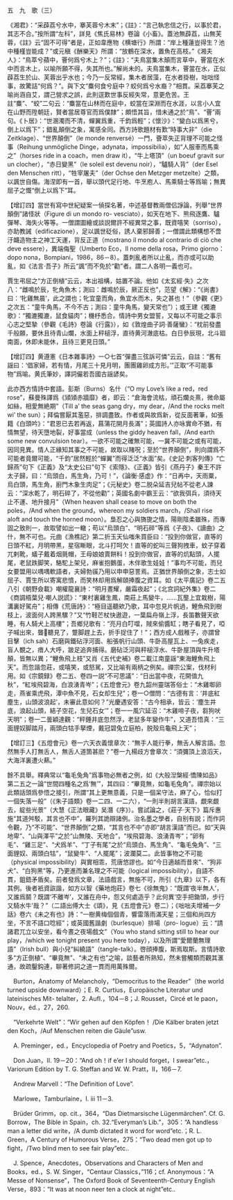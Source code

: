 五　九　歌（三）

《湘君》：“采薜荔兮水中，搴芙蓉兮木末”；《註》：“言己執忠信之行，以事於君，其志不合。”按所謂“左科”，詳見《焦氏易林》卷論《小畜》。蓋池無薜荔，山無芙蓉，《註》云“固不可得”者是，正如韋應物《横塘行》所謂：“岸上種蓮豈得生？池中種槿豈能成？”或元稹《酬樂天》所謂：“放鶴在深水，置魚在高枝。”《湘夫人》：“鳥萃兮蘋中，罾何爲兮木上？”；《註》：“夫鳥當集木顛而言草中，罾當在水中而言木上，以喻所願不得，失其所也。”解尚未的。夫鳥當集木，罾當在水，正似薜荔生於山、芙蓉出乎水也；今乃一反常經，集木者居藻，在水者掛樹，咄咄怪事，故驚詰“何爲？”。與下文“麋何食兮庭中？蛟何爲兮水裔？”相貫。采荔搴芙之喻尚涵自艾，謂己營求之誤，此則逕歎世事反經失常，意更危苦。王註“麋”、“蛟”二句云：“麋當在山林而在庭中，蛟當在深淵而在水涯，以言小人宜在山野而陞朝廷，賢者當居尊官而爲僕隸”；頗悟其旨，惜未通之於“鳥”、“罾”兩句。《卜居》：“世溷濁而不清，蟬翼爲重，千鈞爲輕”；《懷沙》：“變白以爲黑兮，倒上以爲下”；錯亂顛倒之象，寓感全同。西方詩歌題材有歎“時事大非”（die Zeitklage）、“世界顛倒”（le monde renversé）一門，薈萃失正背理不可能之怪事（Reihung unmögliche Dinge，adynata，impossibilia），如“人服車而馬乘之”（horses ride in a coach，men draw it），“牛上塔頂”（un boeuf gravit sur un clocher），“赤日變黑”（le soleil est devenu noir），“驢騎人背”（der Esel den Menschen ritt），“牲宰屠夫”（der Ochse den Metzger metzelte）之類，以諷世自傷。海涅即有一首，舉以頭代足行地、牛烹庖人、馬乘騎士等爲喻；無異屈子之慨“倒上以爲下”耳。

【增訂四】當世有寫中世紀疑案一偵探名著，中述基督教兩僧侣諍論，列舉“世界顛倒”諸怪狀（Figure di un mondo ro-
vesciato），如天在地下、熊飛逐鷹、驢彈琴、海失火等等。一僧謂圖繪或談説爾許不經異常之事，既資嘻笑（sorriso），亦助教誡（edificazione），足以諷世砭俗，誘人棄邪歸善；一僧謂此類構想不啻汙衊造物主之神工天運，背反正道（mostrano il mondo al contrario di ciò che deve essere），異端侮聖（Umberto Eco，Il nome della rosa，Primo giorno：dopo nona，Bompiani，1986，86－8）。蓋刺亂者所以止亂，而亦或可以助亂，如《法言·吾子》所云“諷”而不免於“勸”者。謂二人各明一義也可。

賈生弔屈之“方正倒植”云云，本出祖構，姑置不論。他如《太玄經·失》之次八：“雌鳴於辰，牝角魚木；測曰：雌鳴於辰，厥正反也”，范望《解》：“《尚書》曰：‘牝雞無晨’，此之謂也；牝宜童而角，魚宜水而木，失之甚也！”（參觀《更》之次五：“童牛角馬，不今不古；測曰：童牛角馬，變天常也”）；或王建《獨漉歌》：“獨漉獨漉，鼠食貓肉”；機杼悉合。情詩中男女盟誓，又每以不可能之事示心志之堅摯（參觀《毛詩》卷論《行露》），如《敦煌曲子詞·善薩蠻》：“枕前發盡千般願，要休且待青山爛，水面上秤槌浮，直待黄河澈底枯。白日參辰現，北斗廻南面，休即未能休，且待三更見日頭。”

【增訂四】黄遵憲《日本雜事詩》一○七首“彈盡三弦訴可憐”云云，自註：“舊有謡曰：‘倡家婦，若有情，月尾三十見月明，團團雞卵成方形。’”正取“不可能事物”爲喻。黄氏筆妙，譯詞儼若吾國古謡諺矣。

此亦西方情詩中套語。彭斯（Burns）名什（“O my Love’s like a red，red rose”，蘇曼殊譯爲《熲熲赤牆靡》者，即云：“倉海會流枯，頑石爛炎熹，微命屬如絲，相愛無絶期”（Till a’ the seas gang dry，my dear，/And the rocks melt wi’ the sun）；拜倫嘗厭其濫惡，排調盡致。作者或與故爲新，從反面著筆，如張籍《白頭吟》：“君恩已去若再返，菖蒲花開月長滿”；英國詩人亦咏實命不猶，有情無望，待天墮地裂，好事當成（unless the giddy heaven fall，/And earth some new convulsion tear）。一欲不可能之確無可能，一冀不可能之或有可能，因同見異。情人正緣知其事之不可能，故取以賭呪；至於“世界顛倒”，則向謂爲不可能者竟爾可能，“千鈞”居然輕於“蟬翼”而得泛泛“水面”矣。《史記·刺客列傳》“亡歸燕”句下《正義》及“太史公曰”句下《索隱》、《正義》皆引《燕丹子》秦王不許太子歸，曰：“烏頭白，馬生角，乃可！”，《論衡·感虚》作：“日再中，天雨粟，烏白頭，馬生角，廚門木象生肉足”；《元秘史》卷二脱朵延吉兒帖不從老人諫云：“深水乾了，明石碎了，不從他勸”；英國名劇中霸王云：“欲我弭兵，須待天止不運、地升接月”（When heaven shall cease to move on both the poles，/And when the ground，whereon my soldiers march，/Shall rise aloft and touch the horned moon）。梟忍之心與旖旎之情，陽剛陰柔雖殊，而專固之致則一，故取譬如出一轍；苟以“烏頭白”、“明石碎”等爲《子夜》、《讀曲》之什，無不可也。元曲《漁樵記》第二折玉天仙嗤朱買臣曰：“投到你做官，直等的日頭不紅，月明帶黑，星宿䁪眼，北斗打呵欠！直等的蛇叫三聲狗拽車，蚊子穿着兀剌靴，蟻子戴着烟氈帽，王母娘娘賣餅料！投到你做官，直等的炕點頭，人擺尾，老鼠跌脚笑，駱駝上架兒，麻雀抱鵝蛋，木伴歌生娃娃！”事均不可能，而兒女要盟用以喁喁軟語者，夫婦勃豀乃用以申申惡詈焉。正猶世界顛倒之象，志士如屈子、賈生所以寄寓悲憤，而笑林却用爲解頤捧腹之資耳。如《太平廣記》卷二五八引《朝野僉載》嘲權龍襄詩：“明月晝耀，嚴霜夜起”；《北宫詞紀外集》卷二《商調梧葉兒·嘲人説謊》：“東村裏雞生鳳，南莊上馬變牛，……瓦壟上宜栽樹，陽溝裏好駕舟”；相傳《荒唐詩》：“極目遥聽欸乃歌，耳中忽見片帆過，鯉魚飛到樹枝上，波面何人跨黑騾？”又“竹鞋芒杖快遨遊，一葉扁舟嶺上浮，長笛數聲天欲睡，有人騎犬上高樓”；吾鄉兒歌有：“亮月白叮噹，賊來偷醬缸；瞎子看見了，啞子喊出來，聾𦗭聽見了，蹩脚趕上去，折手捉住了！”；西方成人戲稚子，亦謂曾目擊（ich sah）石磨與鐵砧浮河面、船張帆行山頭、牛卧高屋瓦上、一兔疾走，盲人覩之，瘖人大呼，跛足追奔捕得。磨砧泛河與秤槌浮水、牛卧屋頂與牛升塔顛，皆無以異；“鯉魚飛上枝”又肖《五代史補》卷二載江南童謡“東海鯉魚飛上天”。而忽諧忽莊，或嘻笑，或怒駡，又比喻有兩柄之例矣。禪宗公案，伐材利用。如《宗鏡録》卷二五、卷四一説“不可思議”：“日出當中夜，花開值九秋”，“紅埃飛碧海，白浪湧青岑”；《五燈會元》卷九韶州靈瑞答俗士：“木雞啣卵走，燕雀乘虎飛，潭中魚不見，石女却生兒”；卷一○僧問：“古德有言：‘井底紅塵生，山頭波浪起’，未審此意如何？”光慶遇安答：“古今相承，皆云：‘塵生井底，浪起山頭，結子空花，生兒石女’”；卷一一風穴延沼：“木雞啼子夜，芻狗吠天明”；卷一二曇穎達觀：“秤錘井底忽然浮，老鼠多年變作牛”，又道吾悟真：“三面貍奴脚踏月，兩頭白牯手拏煙，戴冠碧兔立庭柏，脱殼烏龜飛上天”；

【增訂三】《五燈會元》卷一六天衣義懷章次：“無手人能行拳，無舌人解言語。忽然無手人打無舌人，無舌人道箇甚麽？”卷一九楊歧方會章次：“須彌頂上浪滔天，大海洋裏遭火爇。”

餘不具舉。釋典常以“龜毛兔角”爲事物必無者之例，如《大般湼槃經·憍陳如品》第二五之一論“世間四種名之爲‘無’”，其四曰：“畢竟無，如龜毛兔角”。禪宗始以此類話頭爲參悟之接引，所謂“其上更無意義，只是一個呆守法，麻了心，恰似打一個失落一般”（《朱子語類》卷一二四、一二六），“一則半則胡言漢語，覷來覷去，綻些光景”（大慧《正法眼藏》吴潛《序》）。嘗試論之，《莊子·天下》篇斥惠施“其道舛駁，其言也不中”，羅列其詭辯諸例。治名墨之學者，自别有説；而作詞令觀，乃“不可能”、“世界顛倒”之類，“其言也不中”亦即“胡言漢語”而已。如“天與地卑”、“山與澤平”之於“山無陵、天地合”，“埃飛碧海、浪湧青岑”；“卵有毛”、“雞三足”、“犬爲羊”、“丁子有尾”之於“烏頭白、馬生角”、“龜毛兔角”、“三面貍奴、兩頭白牯”，“鼠變牛”、“人擺尾”；波瀾莫二。此皆事物之不可能（physical impossibility）與實相乖，荒唐悠謬也。如“今日適越而昔來”、“狗非犬”、“白狗黑”等，乃更進而兼名理之不可能（logical impossibility），自語不貫，鉏鋙矛盾矣。前者發爲文章，法語戲言，無施不可，所引《九章》以下，各有其例。後者衹資詼諧，如方以智《藥地炮莊》卷七《徐無鬼》：“既謂‘夜半無人’，又誰爲鬬？既謂‘不離岑’，又誰在舟中，怨又何處造乎？此何異‘空手把鋤頭，步行又騎水牛’哉？”（二語出傅大士《頌》，見《五燈會元》卷二）；《咄咄夫增補一夕話》卷六《未之有也》詩：“一樹黄梅個個青，響雷落雨滿天星；三個和尚四方坐，不言不語口唸經”；或英國舊諧劇（burlesque）排場（pro-
logue）云：“請諸君兀立以安坐，看今晝之夜場戲文”（You who stand sitting still to hear our play，/which we tonight present you here today），以及所謂“愛爾蘭無理語”（Irish bull）與小兒“糾繞語”（tangle-talk）。啓顔捧腹，斯焉取斯。言情詩歌多“方正倒植”、“畢竟無”、“未之有也”之喻，談藝者所熟知，然未嘗觸類而觀其滙通，故疏鑿鈎連，聊著修詞之道一貫而用萬殊爾。











　Burton，Anatomy of Melancholy，“Democritus to the Reader”（the world turned upside downward）；E. R. Curtius，Europäische Literatur und lateinisches Mit-
telalter，2. Aufl.，104－8；J. Rousset，Circé et le paon，Nouv，éd.，27，260.

　“Verkehrte Welt”：“Wir gehen auf den Köpfen！ /Die Kälber braten jetzt den Koch，/Auf Menschen reiten die Gäule”usw.

　A. Preminger，ed.，Encyclopedia of Poetry and Poetics，5，“Adynaton”.

　Don Juan，II. 19－20：“And oh！if e’er I should forget，I swear”etc.，Variorum Edition by T. G. Steffan and W. W. Pratt，II，166－7.

　Andrew Marvell：“The Definition of Love”.

　Marlowe，Tamburlaine，I. iii 11－3.

　Brüder Grimm，op. cit.，364，“Das Dietmarsische Lügenmärchen”. Cf. G. Borrow，The Bible in Spain，ch. 32.“Everyman’s Lib.”，305：“A handless man a letter did write，/A dumb dictated it word for word”etc.；R. L. Green，A Century of Humorous Verse，275：“Two dead men got up to fight，/Two blind men to see fair play”etc..

　J. Spence，Anecdotes，Observations and Characters of Men and Books，ed.，S. W. Singer，“Centaur Classics，”116；cf. Anonymous：“A Messe of Nonsense”，The Oxford Book of Seventeenth-Century English Verse，893：“It was at noon neer ten a clock at night”etc..